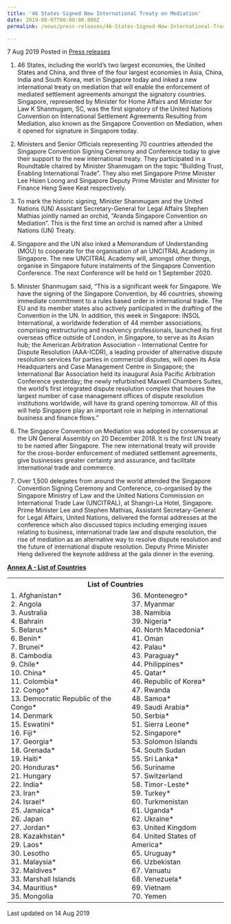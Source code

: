 ```yaml
---
title: '46 States Signed New International Treaty on Mediation'
date: 2019-08-07T00:00:00.000Z
permalink: /news/press-releases/46-States-Signed-New-International-Treaty-on-Mediation

---
```




7 Aug 2019 Posted in [Press releases](/news/press-releases)

1. 46 States, including the world’s two largest economies, the United States and China, and three of the four largest economies in Asia, China, India and South Korea, met in Singapore today and inked a new international treaty on mediation that will enable the enforcement of mediated settlement agreements amongst the signatory countries. Singapore, represented by Minister for Home Affairs and Minister for Law K Shanmugam, SC, was the first signatory of the United Nations Convention on International Settlement Agreements Resulting from Mediation, also known as the Singapore Convention on Mediation, when it opened for signature in Singapore today. 
 
2. Ministers and Senior Officials representing 70 countries attended the Singapore Convention Signing Ceremony and Conference today to give their support to the new international treaty. They participated in a Roundtable chaired by Minister Shanmugam on the topic “Building Trust, Enabling International Trade”. They also met Singapore Prime Minister Lee Hsien Loong and Singapore Deputy Prime Minister and Minister for Finance Heng Swee Keat respectively.
 
3. To mark the historic signing, Minister Shanmugam and the United Nations (UN) Assistant Secretary-General for Legal Affairs Stephen Mathias jointly named an orchid, “Aranda Singapore Convention on Mediation”. This is the first time an orchid is named after a United Nations (UN) Treaty.
 
4. Singapore and the UN also inked a Memorandum of Understanding (MOU) to cooperate for the organisation of an UNCITRAL Academy in Singapore. The new UNCITRAL Academy will, amongst other things, organise in Singapore future instalments of the Singapore Convention Conference. The next Conference will be held on 1 September 2020.
 
5. Minister Shanmugam said, “This is a significant week for Singapore. We have the signing of the Singapore Convention, by 46 countries, showing immediate commitment to a rules based order in international trade. The EU and its member states also actively participated in the drafting of the Convention in the UN. In addition, this week in Singapore: INSOL International, a worldwide federation of 44 member associations, comprising restructuring and insolvency professionals, launched its first overseas office outside of London, in Singapore, to serve as its Asian hub; the American Arbitration Association - International Centre for Dispute Resolution (AAA-ICDR), a leading provider of alternative dispute resolution services for parties in commercial disputes, will open its Asia Headquarters and Case Management Centre in Singapore; the International Bar Association held its inaugural Asia Pacific Arbitration Conference yesterday; the newly refurbished Maxwell Chambers Suites, the world’s first integrated dispute resolution complex that houses the largest number of case management offices of dispute resolution institutions worldwide, will have its grand opening tomorrow. All of this will help Singapore play an important role in helping in international business and finance flows.”
 
6. The Singapore Convention on Mediation was adopted by consensus at the UN General Assembly on 20 December 2018. It is the first UN treaty to be named after Singapore. The new international treaty will provide for the cross-border enforcement of mediated settlement agreements, give businesses greater certainty and assurance, and facilitate international trade and commerce.
 
7. Over 1,500 delegates from around the world attended the Singapore Convention Signing Ceremony and Conference, co-organised by the Singapore Ministry of Law and the United Nations Commission on International Trade Law (UNCITRAL), at Shangri-La Hotel, Singapore. Prime Minister Lee and Stephen Mathias, Assistant Secretary-General for Legal Affairs, United Nations, delivered the formal addresses at the conference which also discussed topics including emerging issues relating to business, international trade law and dispute resolution, the rise of mediation as an alternative way to resolve dispute resolution and the future of international dispute resolution. Deputy Prime Minister Heng delivered the keynote address at the gala dinner in the evening.




**<u>Annex A - List of Countries </u>**


<table class="table-h">
 <tr>
  <th colspan="2" scope="col">List of Countries</th>
  </tr>
  <tr>
   <td>1.      Afghanistan*
   <br>
2.      Angola
<br>
3.      Australia
<br>
4.      Bahrain
<br>
5.      Belarus*
<br>
6.      Benin*
<br>
7.      Brunei*
<br>
8.      Cambodia
<br>
9.      Chile*
<br>
10.   China*
<br>
11.   Colombia*
<br>
12.   Congo*
<br>
13.   Democratic Republic of the Congo*
<br>
14.   Denmark
<br>
15.   Eswatini*
<br>
16.   Fiji*
<br>
17.   Georgia*
<br>
18.   Grenada*
<br>
19.   Haiti*
<br>
20.   Honduras*
<br>
21.   Hungary
<br>
22.   India*
<br>
23.   Iran*
<br>
24.   Israel*
<br>
25.   Jamaica*
<br>
26.   Japan
<br>
27.   Jordan*
<br>
28.   Kazakhstan*
<br>
29.   Laos*
<br>
30.   Lesotho
<br>
31.   Malaysia*
<br>
32.   Maldives*
<br>
33.   Marshall Islands
<br>
34.   Mauritius*
<br>
35.   Mongolia</td> 
  <td>
  36.   Montenegro*
  <br>
37.   Myanmar
<br>
38.   Namibia
<br>
39.   Nigeria*
<br>
40.   North Macedonia*
<br>
41.   Oman
<br>
42.   Palau*
<br>
43.   Paraguay*
<br>
44.   Philippines*
<br>
45.   Qatar*
<br>
46.   Republic of Korea*
<br>
47.   Rwanda
<br>
48.   Samoa*
<br>
49.   Saudi Arabia*
<br>
50.   Serbia*
<br>
51.   Sierra Leone*
<br>
52.   Singapore*
<br>
53.   Solomon Islands
<br>
54.   South Sudan
<br>
55.   Sri Lanka*
<br>
56.   Suriname
<br>
57.   Switzerland
<br>
58.   Timor-Leste*
<br>
59.   Turkey*
<br>
60.   Turkmenistan
<br>
61.   Uganda*
<br>
62.   Ukraine*
<br>
63.   United Kingdom
<br>
64.   United States of America*
<br>
65.   Uruguay*
<br>
66.   Uzbekistan
<br>
67.   Vanuatu
<br>
68.   Venezuela*
<br>
69.   Vietnam
<br>
70.   Yemen
  </td>
  </tr>

</table>







<p class="right-side-updated">Last updated on 14 Aug 2019</p> 

